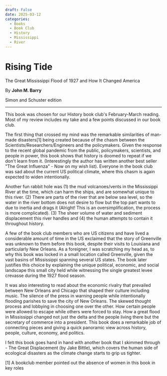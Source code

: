```yaml
---
draft: False
date: 2025-03-12 
categories:
  - Books
  - Book Club
  - History
  - Mississippi 
  - River
---
```


# Rising Tide

 The Great Mississippi Flood of 1927 and How It Changed America

By **John M. Barry**

Simon and Schuster edition

______

This book was chosen for our History book club's February-March reading. Most of my review includes my take and a few points discussed in our book club.

The first thing that crossed my mind was the remarkable similarities of man-made disasters[1] being created because of the chasm between the Scientists/Researchers/Engineers and the policymakers. Given the response to the recent global pandemic from the public, policymakers, scientists, and people in power, this book shows that history is doomed to repeat if we don't learn from it. (Interestingly the author has written another best seller "The Great Influenza" - Now on my wish list). Everyone in the book club was sad about the current US political climate, where this chasm is again expected to widen intentionally.

Another fun rabbit hole was (1) the mud volcanoes/vents in the Mississippi River at the time, which can harm the ships, and are somewhat unique to this river. (2) There are parts of the river that are below sea level, so the water in the river bottom does not desire to flow but the top part wants to due to inertia and drags it (Alright! This is an oversimplification, the process is more complicated). (3) The sheer volume of water and sediment displacement this river handles and (4) the human attempts to contain it throughout history.

A few of the book club members who are US citizens and have lived a considerable amount of time in the US exclaimed that the story of Greenville was unknown to them before this book, despite their visits to Louisiana and particularly New Orleans. As a foreigner, I was scratching my head as, to why this book was locked in a small location called Greenville, given the vast basins of Mississippi spanning several US states. The book later justifies this choice by explaining the unique political, economic, and social landscape this small city held while witnessing the single greatest levee crevasse during the 1927 flood season. 

It was also interesting to read about the economic rivalry that prevailed between New Orleans and Chicago that shaped their culture including music. The silence of the press in warning people while intentionally flooding parishes to save the city of New Orleans. The skewed thought process and lobbying in choosing one over the other. How certain people were allowed to escape while others were forced to stay. How a great flood in Mississippi changed not just the delta and the people living there but the secretary of commerce into a president. This book does a remarkable job of connecting pieces and giving a quick panoramic view across history, people, culture, economy, and politics.

I felt this book goes hand in hand with another book that I skimmed through - The Great Displacement (by Jake Bittle), which covers the human side of ecological disasters as the climate change starts to grip us tighter. 


[1] A bookclub member pointed out the absence of women in this book in key roles